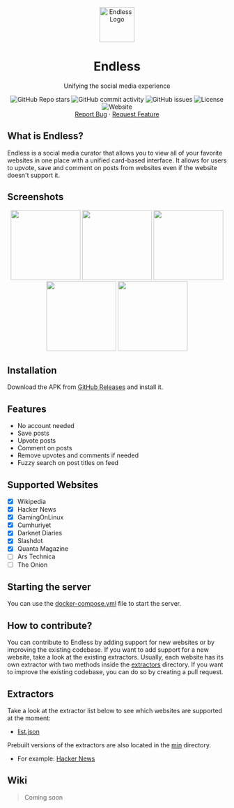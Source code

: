 <div align="center">
    <a href="https://github.com/kaangiray26/endless">
        <img src="https://raw.githubusercontent.com/kaangiray26/endless/main/src/public/favicon.png" alt="Endless Logo" width="80" height="80">
    </a>
    <h1 align="center">Endless</h1>
    <p align="center">
        Unifying the social media experience
        <br />
        <div align="center">
            <img alt="GitHub Repo stars" src="https://img.shields.io/github/stars/kaangiray26/endless?style=flat-square">
            <img alt="GitHub commit activity" src="https://img.shields.io/github/commit-activity/m/kaangiray26/endless?style=flat-square">
            <img alt="GitHub issues" src="https://img.shields.io/github/issues/kaangiray26/endless?style=flat-square">
            <img alt="License" src="https://img.shields.io/github/license/kaangiray26/endless.svg?style=flat-square">
            <img alt="Website" src="https://img.shields.io/website?down_color=red&down_message=offline&style=flat-square&up_color=success&up_message=online&url=https%3A%2F%2Fhome.buzl.uk">
        </div>
        <a href="https://github.com/kaangiray26/endless/issues">Report Bug</a>
        ·
        <a href="https://github.com/kaangiray26/endless/issues">Request Feature</a>
    </p>
</div>

## What is Endless?
Endless is a social media curator that allows you to view all of your favorite websites in one place with a unified card-based interface. It allows for users to upvote, save and comment on posts from websites even if the website doesn't support it.

## Screenshots
<div align="center">
    <img src="images/screenshot_1.png" width=160>
    <img src="images/screenshot_2.png" width=160>
    <img src="images/screenshot_3.png" width=160>
    <img src="images/screenshot_4.png" width=160>
    <img src="images/screenshot_5.png" width=160>
</div>

## Installation
Download the APK from [GitHub Releases](https://github.com/kaangiray26/endless/releases) and install it.

## Features
* No account needed
* Save posts
* Upvote posts
* Comment on posts
* Remove upvotes and comments if needed
* Fuzzy search on post titles on feed

## Supported Websites
- [x] Wikipedia
- [x] Hacker News
- [x] GamingOnLinux
- [x] Cumhuriyet
- [x] Darknet Diaries
- [x] Slashdot
- [x] Quanta Magazine
- [ ] Ars Technica
- [ ] The Onion

## Starting the server
You can use the [docker-compose.yml](server/docker-compose.yml) file to start the server.

## How to contribute?
You can contribute to Endless by adding support for new websites or by improving the existing codebase. If you want to add support for a new website, take a look at the existing extractors. Usually, each website has its own extractor with two methods inside the [extractors](extractors) directory. If you want to improve the existing codebase, you can do so by creating a pull request.

## Extractors
Take a look at the extractor list below to see which websites are supported at the moment:
* [list.json](list.json)

Prebuilt versions of the extractors are also located in the [min](min) directory. 
* For example: [Hacker News](min/hacker-news.min.js)

## Wiki
> Coming soon
